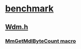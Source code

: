 # [benchmark](index.md)
## [Wdm.h](../wdm/index.md)
### [MmGetMdlByteCount macro](../wdm/nf-wdm-mmgetmdlbytecount.md)
